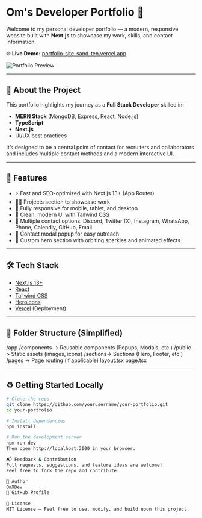 # Om's Developer Portfolio 🚀

Welcome to my personal developer portfolio — a modern, responsive website built with **Next.js** to showcase my work, skills, and contact information.

🌐 **Live Demo:** [portfolio-site-sand-ten.vercel.app](https://portfolio-site-sand-ten.vercel.app/)



![Portfolio Preview](https://raw.githubusercontent.com/YOUR_GITHUB_USERNAME/YOUR_REPO_NAME/main/public/assets/images/PortfolioImage.png)


---

## 📌 About the Project

This portfolio highlights my journey as a **Full Stack Developer** skilled in:

- **MERN Stack** (MongoDB, Express, React, Node.js)
- **TypeScript**
- **Next.js**
- UI/UX best practices

It’s designed to be a central point of contact for recruiters and collaborators and includes multiple contact methods and a modern interactive UI.

---

## 🚀 Features

- ⚡ Fast and SEO-optimized with Next.js 13+ (App Router)
- 🧑‍💻 Projects section to showcase work
- 📱 Fully responsive for mobile, tablet, and desktop
- 🎨 Clean, modern UI with Tailwind CSS
- 💬 Multiple contact options: Discord, Twitter (X), Instagram, WhatsApp, Phone, Calendly, GitHub, Email
- 📩 Contact modal popup for easy outreach
- 🌌 Custom hero section with orbiting sparkles and animated effects

---

## 🛠️ Tech Stack

- [Next.js 13+](https://nextjs.org/)
- [React](https://reactjs.org/)
- [Tailwind CSS](https://tailwindcss.com/)
- [Heroicons](https://heroicons.com/)
- [Vercel](https://vercel.com/) (Deployment)

---

## 📂 Folder Structure (Simplified)

/app
/components -> Reusable components (Popups, Modals, etc.)
/public -> Static assets (images, icons)
/sections-> Sections (Hero, Footer, etc.)
/pages -> Page routing (if applicable)
layout.tsx
page.tsx


---

## ⚙️ Getting Started Locally

```bash
# Clone the repo
git clone https://github.com/yourusername/your-portfolio.git
cd your-portfolio

# Install dependencies
npm install

# Run the development server
npm run dev
Then open http://localhost:3000 in your browser.

📬 Feedback & Contribution
Pull requests, suggestions, and feature ideas are welcome!
Feel free to fork the repo and contribute.

👤 Author
OmXDev
🔗 GitHub Profile

📄 License
MIT License – Feel free to use, modify, and build upon this project.